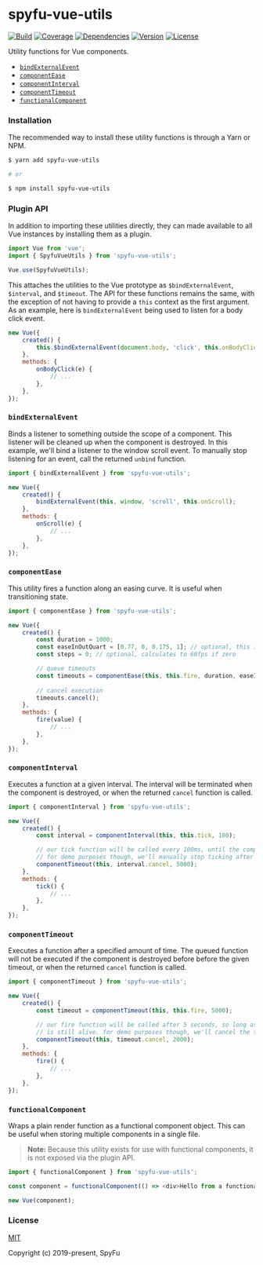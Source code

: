 # spyfu-vue-utils

[![Build](https://img.shields.io/circleci/project/github/spyfu/spyfu-vue-utils/master.svg?style=flat)](https://circleci.com/gh/spyfu/spyfu-vue-utils)
[![Coverage](https://img.shields.io/codecov/c/github/spyfu/spyfu-vue-utils.svg?style=flat)](https://codecov.io/gh/spyfu/spyfu-vue-utils)
[![Dependencies](https://img.shields.io/david/dev/spyfu/spyfu-vue-utils.svg?style=flat)](https://david-dm.org/spyfu/spyfu-vue-utils?type=dev)
[![Version](https://img.shields.io/npm/v/spyfu-vue-utils.svg?style=flat)](https://www.npmjs.com/package/spyfu-vue-utils)
[![License](https://img.shields.io/badge/license-MIT-blue.svg?style=flat)](https://github.com/spyfu/spyfu-vue-utils/blob/master/LICENSE)

Utility functions for Vue components.

- [`bindExternalEvent`](#bindexternalevent)
- [`componentEase`](#componentease)
- [`componentInterval`](#componentinterval)
- [`componentTimeout`](#componenttimeout)
- [`functionalComponent`](#functionalcomponent)

### Installation

The recommended way to install these utility functions is through a Yarn or NPM.

```bash
$ yarn add spyfu-vue-utils

# or

$ npm install spyfu-vue-utils
```

### Plugin API

In addition to importing these utilities directly, they can made available to all Vue instances by installing them as a plugin.

```js
import Vue from 'vue';
import { SpyfuVueUtils } from 'spyfu-vue-utils';

Vue.use(SpyfuVueUtils);
```

This attaches the utilities to the Vue prototype as `$bindExternalEvent`, `$interval`, and `$timeout`. The API for these functions remains the same, with the exception of not having to provide a `this` context as the first argument. As an example, here is `bindExternalEvent` being used to listen for a body click event.

```js
new Vue({
    created() {
        this.$bindExternalEvent(document.body, 'click', this.onBodyClick);
    },
    methods: {
        onBodyClick(e) {
            // ...
        },
    },
});
```

### `bindExternalEvent`

Binds a listener to something outside the scope of a component. This listener will be cleaned up when the component is destroyed. In this example, we'll bind a listener to the window scroll event. To manually stop listening for an event, call the returned `unbind` function.

```js
import { bindExternalEvent } from 'spyfu-vue-utils';

new Vue({
    created() {
        bindExternalEvent(this, window, 'scroll', this.onScroll);
    },
    methods: {
        onScroll(e) {
            // ...
        },
    },
});
```

### `componentEase`

This utility fires a function along an easing curve. It is useful when transitioning state.

```js
import { componentEase } from 'spyfu-vue-utils';

new Vue({
    created() {
        const duration = 1000;
        const easeInOutQuart = [0.77, 0, 0.175, 1]; // optional, this is the default
        const steps = 0; // optional, calculates to 60fps if zero

        // queue timeouts
        const timeouts = componentEase(this, this.fire, duration, easeInOutQuart, steps);
        
        // cancel execution
        timeouts.cancel();
    },
    methods: {
        fire(value) {
            // ...
        },
    },
});
```

### `componentInterval`

Executes a function at a given interval. The interval will be terminated when the component is destroyed, or when the returned `cancel` function is called.

```js
import { componentInterval } from 'spyfu-vue-utils';

new Vue({
    created() {
        const interval = componentInterval(this, this.tick, 100);

        // our tick function will be called every 100ms, until the component is destroyed.
        // for demo purposes though, we'll manually stop ticking after 5 seconds.
        componentTimeout(this, interval.cancel, 5000);
    },
    methods: {
        tick() {
            // ...
        },
    },
});
```

### `componentTimeout`

Executes a function after a specified amount of time. The queued function will not be executed if the component is destroyed before before the given timeout, or when the returned `cancel` function is called.

```js
import { componentTimeout } from 'spyfu-vue-utils';

new Vue({
    created() {
        const timeout = componentTimeout(this, this.fire, 5000);

        // our fire function will be called after 5 seconds, so long as the component instance
        // is still alive. for demo purposes though, we'll cancel the timeout after 2 seconds.
        componentTimeout(this, timeout.cancel, 2000);
    },
    methods: {
        fire() {
            // ...
        },
    },
});
```

### `functionalComponent`

Wraps a plain render function as a functional component object. This can be useful when storing multiple components in a single file.

> **Note:** Because this utility exists for use with functional components, it is not exposed via the plugin API.

```js
import { functionalComponent } from 'spyfu-vue-utils';

const component = functionalComponent(() => <div>Hello from a functional component!</div>);

new Vue(component);
```

### License

[MIT](https://github.com/spyfu/spyfu-vue-utils/blob/master/LICENSE)

Copyright (c) 2019-present, SpyFu
